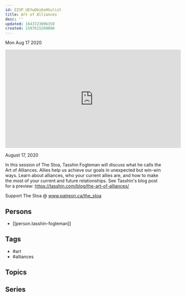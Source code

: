 ```yaml
---
id: EZ3P_UEYwQbi6oHSulizt
title: Art of Alliances
desc: ''
updated: 1643723096350
created: 1597615200000
---
```





Mon Aug 17 2020

<iframe width="560" height="315" src="https://www.youtube.com/embed/JaWjbvq1vv8" title="Art of Alliances w/ Tasshin Fogleman" frameborder="0" allow="accelerometer; autoplay; clipboard-write; encrypted-media; gyroscope; picture-in-picture" allowfullscreen ></iframe>

August 17, 2020

In this session of The Stoa, Tasshin Fogleman will discuss what he calls the Art of Alliances. Allies help us achieve our goals in unexpected but win-win ways. Learn about alliances, who your current allies are, and how to make the most of your current and future relationships. See Tasshin's blog post for a preview: https://tasshin.com/blog/the-art-of-alliances/

Support The Stoa @ www.patreon.ca/the_stoa

## Persons

- [[person.tasshin-fogleman]]

## Tags

- #art
- #alliances

## Topics



## Series



